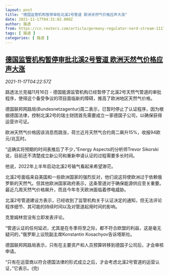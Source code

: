 ```yaml
---
layout: post
title: "德国监管机构暂停审批北溪2号管道 欧洲天然气价格应声大涨"
date: 2021-11-17T04:31:02.000Z
author: 路透
from: https://cn.reuters.com/article/germany-regulator-nord-stream-1117-idCNKBS2I20AW
tags: [ 路透 ]
categories: [ 路透 ]
---
```

<!--1637123462000-->
[德国监管机构暂停审批北溪2号管道 欧洲天然气价格应声大涨](https://cn.reuters.com/article/germany-regulator-nord-stream-1117-idCNKBS2I20AW)
------

<div>
<div><i>2021-11-17T04:22:57Z</i></div><p>路透法兰克福11月16日 - 德国能源监管机构已经暂停了北溪2号天然气管道的审批程序，使得这个备受争议的项目面临新的障碍，推高了欧洲地区天然气价格。</p><p>德国联邦网路局(Bundesnetzagentur)周二表示，已暂时停止了认证程序，因为根据德国法律，控制北溪2号的瑞士财团首先需要成立一家德国子公司，以确保获得运营许可证。</p><p>欧洲天然气价格因该消息而跳涨，荷兰近月天然气合约周二飙升15%，收报94欧元/兆瓦时。</p><p>“这确实将预期的时间表推后了不少，”Energy Aspects的分析师Trevor Sikorski说，目前还不清楚成立新公司和重新申请认证的过程需要多长时间。</p><p>他说，2022年上半年启动北溪2号输气看起来希望渺茫。</p><p>北溪2号面临来自美国和一些欧洲国家的强烈反对，他们说这将使欧洲过于依赖俄罗斯的天然气。但其他欧洲国家政府表示，这条管道对于确保能源供应至关重要。最近几周天然气价格飙升，而且今年冬天欧洲面临着停电威胁。</p><p>北溪2号管道建设方表示，已经收到了监管机构关于认证决定的通知，但无法评论程序细节、其可能的持续时间以及对管道起用时间的影响。</p><p>克里姆林宫没有立即发表评论。</p><p>“管道认证的任何延迟，尤其是在冬季将至之际，都不符合欧盟的利益，这是毫无疑问的，”俄罗斯上议院副主席Konstantin Kosachyov告诉塔斯社。</p><p>德国联邦网路局表示，只有在主要资产和人员预算转移到德国子公司后，才会审核申请。</p><p>“只有在运营商以符合德国法律的形式成立之后，才会考虑北溪2号管道的运营认证，”它表示。(完)</p>
</div>
